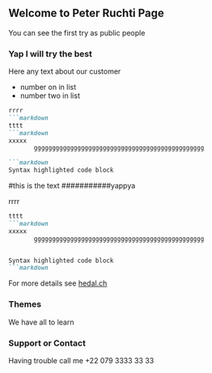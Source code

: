 ## Welcome to Peter Ruchti Page

You can see the first try as public people


### Yap I will try the best

Here any text about our customer
- number on in list
- number two in list

```markdown
rrrr
```markdown
tttt
```markdown
xxxxx
       ggggggggggggggggggggggggggggggggggggggggggggggg

```markdown
Syntax highlighted code block
```
#this is the text 
###########yappya


rrrr
```markdown
tttt
```markdown
xxxxx
       ggggggggggggggggggggggggggggggggggggggggggggggg


Syntax highlighted code block
```markdown

```

For more details see [hedal.ch](http://hedal.ch)

### Themes

We have all to learn

### Support or Contact

Having trouble call me +22 079 3333 33 33
